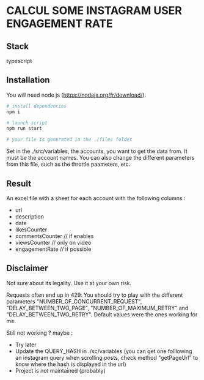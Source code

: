 # CALCUL SOME INSTAGRAM USER ENGAGEMENT RATE

## Stack

typescript

## Installation

You will need node js (https://nodejs.org/fr/download/).

```bash
# install dependencies
npm i

# launch script
npm run start

# your file is generated in the ./files folder
```

Set in the ./src/variables, the accounts, you want to get the data from. It must be the account names.
You can also change the different parameters from this file, such as the throttle paameters, etc.

## Result

An excel file with a sheet for each account with the following columns :

- url
- description
- date
- likesCounter
- commentsCounter // if enables
- viewsCounter // only on video
- engagementRate // if possible

## Disclaimer

Not sure about its legality. Use it at your own risk.

Requests often end up in 429. You should try to play with the different parameters "NUMBER_OF_CONCURRENT_REQUEST", "DELAY_BETWEEN_TWO_PAGE", "NUMBER_OF_MAXIMUM_RETRY" and "DELAY_BETWEEN_TWO_RETRY". Default values were the ones working for me.

Still not working ? maybe :

- Try later
- Update the QUERY_HASH in ./sc/variables (you can get one folllowing an instagram query when scrolling posts, check method "getPageUrl" to know where the hash is displayed in the url)
- Project is not maintained (probably)

